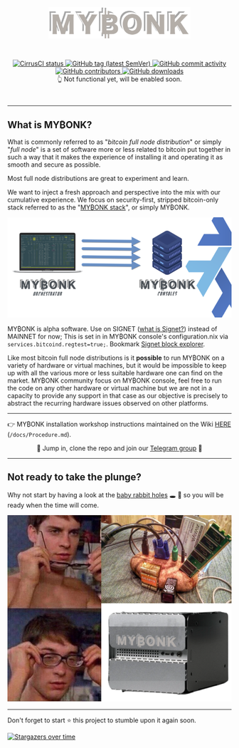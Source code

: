 <p align="center">
<img
    width="320"
    src="docs/img/mybonk_label.png"
    alt="MYBONK logo">
</p>
<br/>
<p align="center">
    <a href="https://cirrus-ci.com/github/mybonk/mybonk-core" target="_blank">
        <img src="https://api.cirrus-ci.com/github/mybonk/mybonk-core.svg?branch=master" alt="CirrusCI status">
    </a>
    <a href="https://github.com/mybonk/mybonk-core/releases/latest" target="_blank">
        <img src="https://img.shields.io/github/v/release/mybonk/mybonk-core" alt="GitHub tag (latest SemVer)">
    </a>
    <a href="https://github.com/mybonk/mybonk-core/commits/master" target="_blank">
        <img src="https://img.shields.io/github/commit-activity/y/mybonk/mybonk-core" alt="GitHub commit activity">
    </a>
    <a href="https://github.com/mybonk/mybonk-core/graphs/contributors" target="_blank">
        <img src="https://img.shields.io/github/contributors-anon/mybonk/mybonk-core" alt="GitHub contributors">
    </a>
    <a href="https://github.com/mybonk/mybonk-core/releases" target="_blank">
        <img src="https://img.shields.io/github/downloads/mybonk/mybonk-core/total" alt="GitHub downloads">
    </a>
    <br/>
    👆 Not functional yet, will be enabled soon.
</p>
<br/>


----
What is MY₿ONK? 
----

What is commonly referred to as "*bitcoin full node distribution*" or simply "*full node*" is a set of software more or less related to bitcoin put together in such a way that it makes the experience of installing it and operating it as smooth and secure as possible.


Most full node distributions are great to experiment and learn. 

We want to inject a fresh approach and perspective into the mix with our cumulative experience.
We focus on security-first, stripped bitcoin-only stack referred to as the "[MY₿ONK stack](/docs/MYBONK_stack.md)", or simply MY₿ONK.

![](docs/img/various/console_vs_orchestrator_.png)

MY₿ONK is alpha software. Use on SIGNET ([what is Signet?](https://en.bitcoin.it/wiki/Signet)) instead of MAINNET for now; This is set in in MY₿ONK console's configuration.nix via ```services.bitcoind.regtest=true;```. Bookmark [Signet block explorer](https://mempool.space/signet).

Like most bitcoin full node distributions is it **possible** to run MY₿ONK on a variety of hardware or virtual machines, but it would be impossible to keep up with all the various more or less suitable hardware one can find on the market. MY₿ONK community focus on MY₿ONK console, feel free to run the code on any other hardware or virtual machine but we are not in a capacity to provide any support in that case as our objective is precisely to abstract the recurring hardware issues observed on other platforms.

----


👉 MY₿ONK installation workshop instructions maintained on the Wiki [HERE](/docs/Procedure.md) (```/docs/Procedure.md```).

<p align="center">
🫵 Jump in, clone the repo and join our <a href="https://t.me/mybonk_build" target="_blank">Telegram group</a> 💪
</p>

----

Not ready to take the plunge? 
----

 Why not start by having a look at the [baby rabbit holes](/docs/baby-rabbit-holes.md) 🕳 🐇 so you will be ready when the time will come.


  ![](/docs/img/various/potatoe_node_.png)


----
Don't forget to start ⭐️ this project to stumble upon it again soon.




[![Stargazers over time](https://starchart.cc/mybonk/mybonk-wiki.svg)](https://starchart.cc/mybonk/mybonk-wiki)

